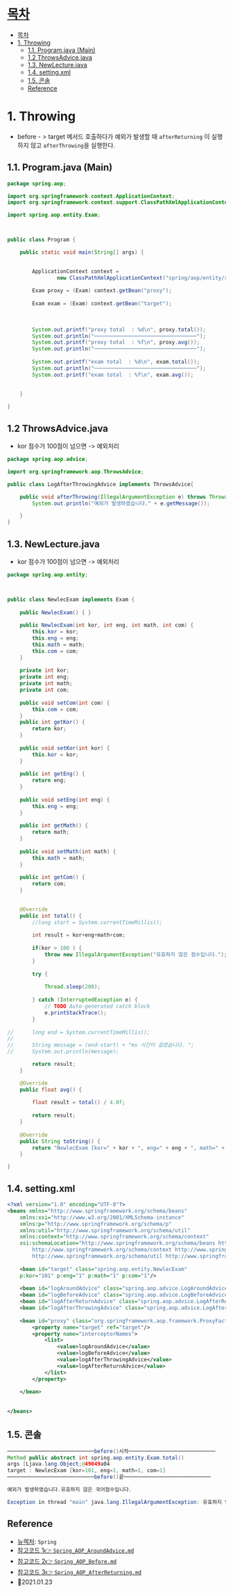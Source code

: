# [목차](#목차)
- [목차](#목차)
- [1. Throwing](#1-throwing)
  - [1.1. Program.java (Main)](#11-programjava-main)
  - [1.2 ThrowsAdvice.java](#12-throwsadvicejava)
  - [1.3. NewLecture.java](#13-newlecturejava)
  - [1.4. setting.xml](#14-settingxml)
  - [1.5. 콘솔](#15-콘솔)
  - [Reference](#reference)

# 1. Throwing
- before - > target 메서드 호출하다가 예외가 발생할 때 
`afterReturning` 이 실행하지 않고 `afterThrowing`을 실행한다.


## 1.1. Program.java (Main)

```java
package spring.aop;

import org.springframework.context.ApplicationContext;
import org.springframework.context.support.ClassPathXmlApplicationContext;

import spring.aop.entity.Exam;



public class Program {

	public static void main(String[] args) {

		
		ApplicationContext context = 
				new ClassPathXmlApplicationContext("spring/aop/entity/setting.xml");
		
		Exam proxy = (Exam) context.getBean("proxy");
		
		Exam exam = (Exam) context.getBean("target");
		
		
		
		System.out.printf("proxy total  : %d\n", proxy.total());
		System.out.println("─────────────────────────────────");
		System.out.printf("proxy total  : %f\n", proxy.avg());
		System.out.println("─────────────────────────────────");
		
		System.out.printf("exam total  : %d\n", exam.total());
		System.out.println("─────────────────────────────────");
		System.out.printf("exam total  : %f\n", exam.avg());
		
		
	}

}

```
## 1.2 ThrowsAdvice.java
- kor 점수가 100점이 넘으면 -> 예외처리
```java
package spring.aop.advice;

import org.springframework.aop.ThrowsAdvice;

public class LogAfterThrowingAdvice implements ThrowsAdvice{

	public void afterThrowing(IllegalArgumentException e) throws Throwable {
		System.out.println("예외가 발생하였습니다." + e.getMessage());

	}
}

```

## 1.3. NewLecture.java
- kor 점수가 100점이 넘으면 -> 예외처리
```java
package spring.aop.entity;



public class NewlecExam implements Exam {
		
	public NewlecExam() { }
	
	public NewlecExam(int kor, int eng, int math, int com) {
		this.kor = kor;
		this.eng = eng;
		this.math = math;
		this.com = com;
	}
	
	private int kor;
	private int eng;
	private int math;
	private int com;
	
	public void setCom(int com) {
		this.com = com;
	}
	public int getKor() {
		return kor;
	}
	
	public void setKor(int kor) {
		this.kor = kor;
	}
	
	public int getEng() {
		return eng;
	}
	
	public void setEng(int eng) {
		this.eng = eng;
	}
	
	public int getMath() {
		return math;
	}
	
	public void setMath(int math) {
		this.math = math;
	}
	
	public int getCom() {
		return com;
	}

	
	@Override
	public int total() {
		//long start = System.currentTimeMillis();
				
		int result = kor+eng+math+com; 
		
		if(kor > 100 ) {
			throw new IllegalArgumentException("유효하지 않은 점수입니다.");
		}
		
		try {
			
			Thread.sleep(200);
		
		} catch (InterruptedException e) {
			// TODO Auto-generated catch block
			e.printStackTrace();
		}
		
//		long end = System.currentTimeMillis();
//		
//		String message = (end-start) + "ms 시간이 걸렸습니다. ";
//		System.out.println(message);

		return result;
	}

	@Override
	public float avg() {
		
		float result = total() / 4.0f;
		
		return result;
	}
	
	@Override
	public String toString() {
		return "NewlecExam [kor=" + kor + ", eng=" + eng + ", math=" + math + ", com=" + com + "]";
	}

}

```


## 1.4. setting.xml

```xml
<?xml version="1.0" encoding="UTF-8"?>
<beans xmlns="http://www.springframework.org/schema/beans"
	xmlns:xsi="http://www.w3.org/2001/XMLSchema-instance"
	xmlns:p="http://www.springframework.org/schema/p"
	xmlns:util="http://www.springframework.org/schema/util"
	xmlns:context="http://www.springframework.org/schema/context"
	xsi:schemaLocation="http://www.springframework.org/schema/beans http://www.springframework.org/schema/beans/spring-beans.xsd
		http://www.springframework.org/schema/context http://www.springframework.org/schema/context/spring-context.xsd
		http://www.springframework.org/schema/util http://www.springframework.org/schema/util/spring-util.xsd">
	
	<bean id="target" class="spring.aop.entity.NewlecExam" 
	p:kor="101" p:eng="1" p:math="1" p:com="1"/>
	
	<bean id="logAroundAdvice" class="spring.aop.advice.LogAroundAdvice"/>
	<bean id="logBeforeAdvice" class="spring.aop.advice.LogBeforeAdvice"/>
	<bean id="logAfterReturnAdvice" class="spring.aop.advice.LogAfterReturnAdvice"/>
	<bean id="logAfterThrowingAdvice" class="spring.aop.advice.LogAfterThrowingAdvice"/>
	
	<bean id="proxy" class="org.springframework.aop.framework.ProxyFactoryBean">
		<property name="target" ref="target"/>
		<property name="interceptorNames">
			<list>
				<value>logAroundAdvice</value>
				<value>logBeforeAdvice</value>
				<value>logAfterThrowingAdvice</value>
				<value>logAfterReturnAdvice</value>
			</list>
		</property>
	
	</bean>
	
	
</beans>
```


## 1.5. 콘솔
```java
────────────────────────────before()시작────────────────────────────
Method public abstract int spring.aop.entity.Exam.total()
args [Ljava.lang.Object;@49049a04
target : NewlecExam [kor=101, eng=1, math=1, com=1]
────────────────────────────before()끝────────────────────────────

예외가 발생하였습니다.유효하지 않은 국어점수입니다.

Exception in thread "main" java.lang.IllegalArgumentException: 유효하지 않은 국어점수입니다. {Exception 내용....}
```

## Reference
- [뉴렉처](https://www.youtube.com): `Spring`
- [참고코드 1👉 `Spring_AOP_AroundAdvice.md`](11.spring_AOP_AroundAdvice.md)
- [참고코드 2👉 `Spring_AOP_Before.md`](12.spring_AOP_Before.md)
- [참고코드 3👉 `Spring_AOP_AfterReturning.md`](13.spring_AOP_AfterReturning.md)    
- 🎈2021.01.23